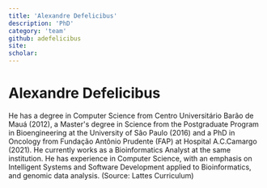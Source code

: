 ```yaml
---
title: 'Alexandre Defelicibus'
description: 'PhD'
category: 'team'
github: adefelicibus
site: 
scholar:
---
```

#  Alexandre Defelicibus 

He has a degree in Computer Science from Centro Universitário Barão de Mauá (2012), a Master's degree in Science from the Postgraduate Program in Bioengineering at the University of São Paulo (2016) and a PhD in Oncology from Fundação Antônio Prudente (FAP) at Hospital A.C.Camargo (2021). He currently works as a Bioinformatics Analyst at the same institution. He has experience in Computer Science, with an emphasis on Intelligent Systems and Software Development applied to Bioinformatics, and genomic data analysis. (Source: Lattes Curriculum)
